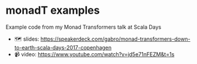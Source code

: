 # monadT examples

Example code from my Monad Transformers talk at Scala Days

- 🗺 slides: https://speakerdeck.com/gabro/monad-transformers-down-to-earth-scala-days-2017-copenhagen
- 📹 video: https://www.youtube.com/watch?v=jd5e71nFEZM&t=1s
